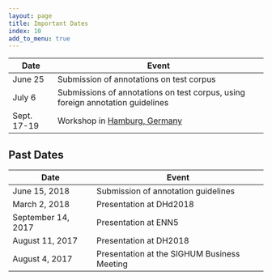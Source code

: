 ```yaml
---
layout: page
title: Important Dates
index: 10
add_to_menu: true
---
```


| Date | Event | 
| -- | -- |
| June 25 |Submission of annotations on test corpus
| July 6 | Submissions of annotations on test corpus, using foreign annotation guidelines 
| Sept. 17-19 |Workshop in [Hamburg, Germany](https://en.wikipedia.org/wiki/Hamburg)


## Past Dates

| Date | Event |
| -- | -- |
| June 15, 2018 | Submission of annotation guidelines
| March 2, 2018 | Presentation at DHd2018 | 
| September 14, 2017 | Presentation at ENN5 |
| August 11, 2017 | Presentation at DH2018 |
| August 4, 2017 | Presentation at the SIGHUM Business Meeting |
